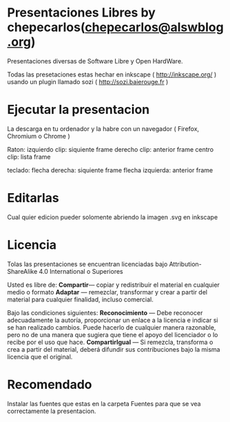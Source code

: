 Presentaciones Libres by chepecarlos(chepecarlos@alswblog.org)
====================

Presentaciones diversas de Software Libre y Open HardWare.

Todas las presetaciones estas hechar en inkscape ( http://inkscape.org/ ) usando un plugin llamado sozi ( http://sozi.baierouge.fr )

Ejecutar la presentacion
======================

La descarga en tu ordenador y la habre con un navegador ( Firefox, Chromium o Chrome )

Raton:
izquierdo clip: siquiente frame
derecho clip: anterior frame
centro clip: lista frame

teclado:
flecha derecha: siquiente frame
flecha izquierda: anterior frame
 

Editarlas
=========

Cual quier edicion pueder solomente abriendo la imagen .svg en inkscape

Licencia
========
Tolas las presentaciones se encuentran licenciadas bajo
Attribution-ShareAlike 4.0 International o Superiores

Usted es libre de:
**Compartir**— copiar y redistribuir el material en cualquier medio o formato
**Adaptar** — remezclar, transformar y crear a partir del material para cualquier finalidad, incluso comercial.

Bajo las condiciones siguientes:
**Reconocimiento** — Debe reconocer adecuadamente la autoría, proporcionar un enlace a la licencia e indicar si se han realizado cambios. Puede hacerlo de cualquier manera razonable, pero no de una manera que sugiera que tiene el apoyo del licenciador o lo recibe por el uso que hace.
**CompartirIgual** — Si remezcla, transforma o crea a partir del material, deberá difundir sus contribuciones bajo la misma licencia que el original. 

[Attribution-ShareAlike 4.0 International]: http://creativecommons.org/licenses/by-sa/4.0/

Recomendado
===========

Instalar las fuentes que estas en la carpeta Fuentes para que se vea correctamente la presentacion.

